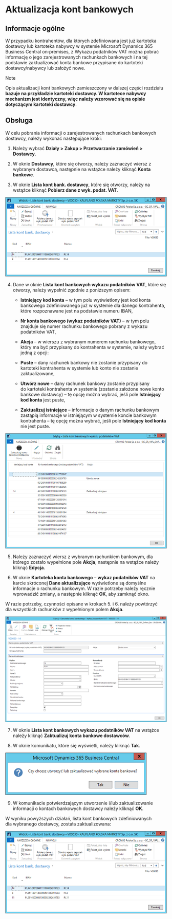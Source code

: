 # Aktualizacja kont bankowych 

## Informacje ogólne

W przypadku kontrahentów, dla których zdefiniowana jest już kartoteka
dostawcy lub kartoteka nabywcy w systemie Microsoft Dynamics 365
Business Central on‑premises, z Wykazu podatników VAT można pobrać
informację o jego zarejestrowanych rachunkach bankowych i na tej
podstawie zaktualizować konta bankowe przypisane do kartoteki
dostawcy/nabywcy lub założyć nowe.

>[!NOTE]
>Opis aktualizacji kont bankowych zamieszczony w dalszej
części rozdziału **bazuje na przykładzie kartoteki dostawcy.
W kartotece nabywcy mechanizm jest identyczny, więc należy wzorować
się na opisie dotyczącym kartoteki dostawcy**.

## Obsługa

W celu pobrania informacji o zarejestrowanych rachunkach bankowych
dostawcy, należy wykonać następujące kroki:

1.  Należy wybrać **Działy \> Zakup \> Przetwarzanie zamówień \>
    Dostawcy**.

2.  W oknie **Dostawcy**, które się otworzy, należy zaznaczyć wiersz z
    wybranym dostawcą, następnie na wstążce należy kliknąć **Konta
    bankowe**.

3.  W oknie **Lista kont bank. dostawcy**, które się otworzy, należy na
    wstążce kliknąć **Pobierz dane z wyk. podat. VAT**.


  ![](media/image229.png)


4.  Dane w oknie **Lista kont bankowych wykazu podatników VAT**, które
    się otworzy, należy wypełnić zgodnie z poniższym opisem:

    -   **Istniejący kod konta** – w tym polu wyświetlony jest kod konta
        bankowego zdefiniowanego już w systemie dla danego kontrahenta,
        które rozpoznawane jest na podstawie numeru IBAN,
    
    -   **Nr konta bankowego (wykaz podatników VAT)** – w tym polu znajduje
        się numer rachunku bankowego pobrany z wykazu podatników VAT,
    
    -   **Akcja** – w wierszu z wybranym numerem rachunku bankowego, który
        ma być przypisany do kontrahenta w systemie, należy wybrać jedną z
        opcji:

    -   **Puste** – dany rachunek bankowy nie zostanie przypisany do
        kartoteki kontrahenta w systemie lub konto nie zostanie
        zaktualizowane,
    
    -   **Utwórz nowe** – dany rachunek bankowy zostanie przypisany
        do kartoteki kontrahenta w systemie (zostanie założone nowe konto
        bankowe dostawcy) – tę opcję można wybrać, jeśli pole **Istniejący
        kod konta** jest puste,
    
    -   **Zaktualizuj istniejące** – informacje o danym rachunku bankowym
        zastąpią informacje w istniejącym w systemie koncie bankowym
        kontrahenta – tę opcję można wybrać, jeśli pole **Istniejący kod
        konta** nie jest puste.

  ![](media/image568.png)

5.  Należy zaznaczyć wiersz z wybranym rachunkiem bankowym, dla którego
    zostało wypełnione pole **Akcja**, następnie na wstążce należy
    kliknąć **Edycja**.

6.  W oknie **Kartoteka konta bankowego** – **wykaz podatników VAT** na
    karcie skróconej **Dane aktualizujące** wyświetlone są domyślne
    informacje o rachunku bankowym. W razie potrzeby należy ręcznie
    wprowadzić zmiany, a następnie kliknąć **OK**, aby zamknąć okno.

W razie potrzeby, czynności opisane w krokach 5. i 6. należy powtórzyć
dla wszystkich rachunków z wypełnionym polem **Akcja**.

  ![](media/image226.png)

7.  W oknie **Lista kont bankowych wykazu podatników VAT** na wstążce
    należy kliknąć **Zaktualizuj konta bankowe dostawców**.

8.  W oknie komunikatu, które się wyświetli, należy kliknąć **Tak**.

  ![](media/image227.png)

9.  W komunikacie potwierdzającym utworzenie i/lub zaktualizowanie
    informacji o kontach bankowych dostawcy należy kliknąć **OK**.

W wyniku powyższych działań, lista kont bankowych zdefiniowanych
dla wybranego dostawcy, została zaktualizowana:

  ![](media/image231.png)